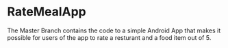 # RateMealApp

The Master Branch contains the code to a simple Android App that makes it possible for users of the app to rate a resturant and a  food item out of 5. 
